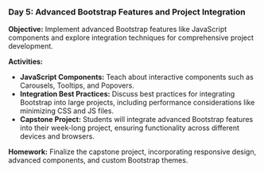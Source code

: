 ### Day 5: Advanced Bootstrap Features and Project Integration

**Objective:** Implement advanced Bootstrap features like JavaScript components and explore integration techniques for comprehensive project development.

**Activities:**

- **JavaScript Components:** Teach about interactive components such as Carousels, Tooltips, and Popovers.
- **Integration Best Practices:** Discuss best practices for integrating Bootstrap into large projects, including performance considerations like minimizing CSS and JS files.
- **Capstone Project:** Students will integrate advanced Bootstrap features into their week-long project, ensuring functionality across different devices and browsers.

**Homework:** Finalize the capstone project, incorporating responsive design, advanced components, and custom Bootstrap themes.